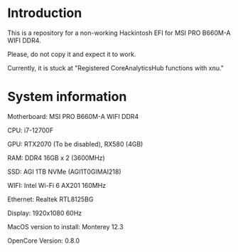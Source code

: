 # Introduction

This is a repository for a non-working Hackintosh EFI for MSI PRO B660M-A WIFI DDR4.

Please, do not copy it and expect it to work.

Currently, it is stuck at "Registered CoreAnalyticsHub functions with xnu."

# System information

Motherboard: MSI PRO B660M-A WIFI DDR4

CPU: i7-12700F

GPU: RTX2070 (To be disabled), RX580 (4GB)

RAM: DDR4 16GB x 2 (3600MHz)

SSD: AGI 1TB NVMe (AGI1T0GIMAI218)

WIFI: Intel Wi-Fi 6 AX201 160MHz

Ethernet: Realtek RTL8125BG

Display: 1920x1080 60Hz

MacOS version to install: Monterey 12.3

OpenCore Version: 0.8.0
